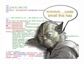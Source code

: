 ![Machine Learning](https://github.com/ErikPohl-Lot49-Projects/Erik-Pohl-Repo/blob/master/media/code_smell.jpg)
